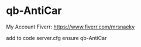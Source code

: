 # qb-AntiCar
My Account Fiverr: https://www.fiverr.com/mrsnaeky

add to code server.cfg
ensure qb-AntiCar
